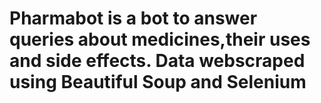 # Pharmabot is a bot to answer queries about medicines,their uses and side effects. Data webscraped using Beautiful Soup and Selenium
